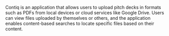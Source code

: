 Contiq is an application that allows users to upload pitch decks in formats such as PDFs from local devices or cloud services like Google Drive. Users can view files uploaded by themselves or others, and the application enables content-based searches to locate specific files based on their content.